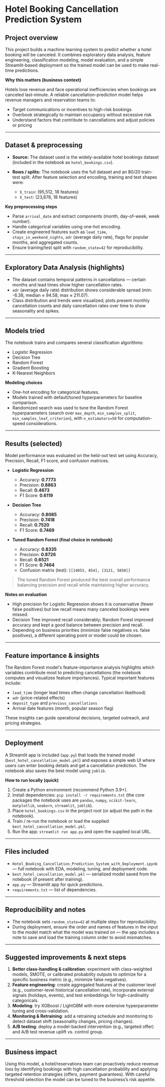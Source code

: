 # Hotel Booking Cancellation Prediction System

## Project overview

This project builds a machine learning system to predict whether a hotel booking will be canceled. It combines exploratory data analysis, feature engineering, classification modeling, model evaluation, and a simple Streamlit-based deployment so the trained model can be used to make real-time predictions.

**Why this matters (business context)**

Hotels lose revenue and face operational inefficiencies when bookings are canceled last-minute. A reliable cancellation-prediction model helps revenue managers and reservation teams to:

* Target communications or incentives to high-risk bookings
* Overbook strategically to maintain occupancy without excessive risk
* Understand factors that contribute to cancellations and adjust policies or pricing

---

## Dataset & preprocessing

* **Source:** The dataset used is the widely-available hotel bookings dataset (included in the notebook as `hotel_bookings.csv`).
* **Rows / splits:** The notebook uses the full dataset and an 80/20 train-test split. After feature selection and encoding, training and test shapes were:

  * `X_train`: (95,512, 18 features)
  * `X_test`:  (23,878, 18 features)

**Key preprocessing steps**

* Parse `arrival_date` and extract components (month, day-of-week, week number).
* Handle categorical variables using one-hot encoding.
* Create engineered features such as `lead_time`, `stays_in_weekend_nights`, `adr` (average daily rate), flags for popular months, and aggregated counts.
* Ensure training/test split with `random_state=42` for reproducibility.

---

## Exploratory Data Analysis (highlights)

* The dataset contains temporal patterns in cancellations — certain months and lead times show higher cancellation rates.
* `adr` (average daily rate) distribution shows considerable spread (min: -6.38, median ≈ 94.58, max ≈ 211.07).
* Class distribution and trends were visualized; plots present monthly cancellation counts and daily cancellation rates over time to show seasonality and spikes.

---

## Models tried

The notebook trains and compares several classification algorithms:

* Logistic Regression
* Decision Tree
* Random Forest
* Gradient Boosting
* K-Nearest Neighbors

**Modeling choices**

* One-hot encoding for categorical features.
* Models trained with default/tuned hyperparameters for baseline comparison.
* Randomized search was used to tune the Random Forest hyperparameters (search over `max_depth`, `min_samples_split`, `min_samples_leaf`, `criterion`), with `n_estimators=50` for computation-speed considerations.

---

## Results (selected)

Model performance was evaluated on the held-out test set using Accuracy, Precision, Recall, F1 score, and confusion matrices.

* **Logistic Regression**

  * Accuracy: **0.7773**
  * Precision: **0.8863**
  * Recall: **0.4673**
  * F1 Score: **0.6119**

* **Decision Tree**

  * Accuracy: **0.8085**
  * Precision: **0.7418**
  * Recall: **0.7520**
  * F1 Score: **0.7469**

* **Tuned Random Forest (final choice in notebook)**

  * Accuracy: **0.8335**
  * Precision: **0.8726**
  * Recall: **0.6521**
  * F1 Score: **0.7464**
  * Confusion matrix (test): `[[14053, 854], [3121, 5850]]`

> The tuned Random Forest produced the best overall performance balancing precision and recall while maintaining higher accuracy.

**Notes on evaluation**

* High precision for Logistic Regression shows it is conservative (fewer false positives) but low recall means many canceled bookings were missed.
* Decision Tree improved recall considerably; Random Forest improved accuracy and kept a good balance between precision and recall.
* Depending on business priorities (minimize false negatives vs. false positives), a different operating point or model could be chosen.

---

## Feature importance & insights

The Random Forest model's feature-importance analysis highlights which variables contribute most to predicting cancellations (the notebook computes and visualizes feature importances). Typical important features include:

* `lead_time` (longer lead times often change cancellation likelihood)
* `adr` (price-related effects)
* `deposit_type` and `previous_cancellations`
* Arrival date features (month, popular season flag)

These insights can guide operational decisions, targeted outreach, and pricing strategies.

---

## Deployment

A Streamlit app is included (`app.py`) that loads the trained model (`best_hotel_cancellation_model.pkl`) and exposes a simple web UI where users can enter booking details and get a cancellation prediction. The notebook also saves the best model using `joblib`.

**How to run locally (quick)**

1. Create a Python environment (recommend Python 3.9+).
2. Install dependencies: `pip install -r requirements.txt` (the core packages the notebook uses are `pandas`, `numpy`, `scikit-learn`, `matplotlib`, `seaborn`, `streamlit`, `joblib`).
3. Place `hotel_bookings.csv` in the project root (or adjust the path in the notebook).
4. Train / re-run the notebook or load the supplied `best_hotel_cancellation_model.pkl`.
5. Run the app: `streamlit run app.py` and open the supplied local URL.

---

## Files included

* `Hotel_Booking_Cancellation_Prediction_System_with_Deployment.ipynb` — full notebook with EDA, modeling, tuning, and deployment code.
* `best_hotel_cancellation_model.pkl` — serialized model saved from the notebook (if present after training).
* `app.py` — Streamlit app for quick predictions.
* `requirements.txt` — list of dependencies.

---

## Reproducibility and notes

* The notebook sets `random_state=42` at multiple steps for reproducibility.
* During deployment, ensure the order and names of features in the input to the model match what the model was trained on — the app includes a note to save and load the training column order to avoid mismatches.

---

## Suggested improvements & next steps

1. **Better class-handling & calibration**: experiment with class-weighted models, SMOTE, or calibrated probability outputs to optimize for a specific business metric (e.g., minimize false negatives).
2. **Feature engineering**: create aggregated features at the customer level (e.g., customer-level historical cancellation rate), incorporate external signals (holidays, events), and test embeddings for high-cardinality categoricals.
3. **Modeling**: try XGBoost / LightGBM with more extensive hyperparameter tuning and cross-validation.
4. **Monitoring & Retraining**: add a retraining schedule and monitoring to detect dataset shift (seasonality changes, pricing changes).
5. **A/B testing**: deploy a model-backed intervention (e.g., targeted offer) and A/B test revenue uplift vs. control group.

---

## Business impact 

Using this model, a hotel/reservations team can proactively reduce revenue loss by identifying bookings with high cancellation probability and applying targeted retention strategies (offers, payment guarantees). With careful threshold selection the model can be tuned to the business’s risk appetite.


